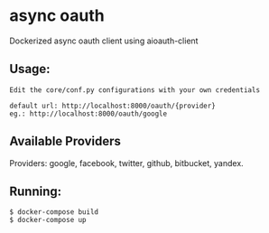 # async oauth
Dockerized async oauth client using aioauth-client

## Usage:
```
Edit the core/conf.py configurations with your own credentials

default url: http://localhost:8000/oauth/{provider}
eg.: http://localhost:8000/oauth/google
```

## Available Providers
Providers: google, facebook, twitter, github, bitbucket, yandex.

## Running:
```
$ docker-compose build 
$ docker-compose up
```
